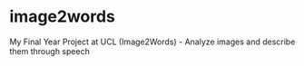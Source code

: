 # image2words
My Final Year Project at UCL (Image2Words) - Analyze images and describe them through speech
